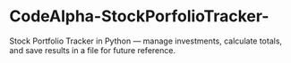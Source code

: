 # CodeAlpha-StockPorfolioTracker-
Stock Portfolio Tracker in Python — manage investments, calculate totals, and save results in a file for future reference.
